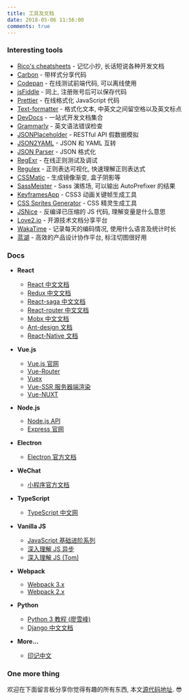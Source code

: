 ```yaml
---
title: 工具及文档
date: 2018-05-06 11:56:00
comments: true
---
```


### Interesting tools

* [Rico's cheatsheets](https://devhints.io/) - 记忆小抄, 长话短说各种开发文档
* [Carbon](https://carbon.now.sh/) - 带样式分享代码
* [Codepan](https://codepan.net/) - 在线测试前端代码, 可以离线使用
* [jsFiddle](https://jsfiddle.net/) - 同上, 注册账号后可以保存代码
* [Prettier](https://prettier.io/playground/) - 在线格式化 JavaScript 代码
* [Text-formatter](https://text-formatter.herokuapp.com/) - 格式化文本, 中英文之间留空格以及英文标点
* [DevDocs](https://devdocs.io/) - 一站式开发文档集合
* [Grammarly](https://app.grammarly.com/ddocs/261389934) - 英文语法错误检查
* [JSONPlaceholder](http://jsonplaceholder.typicode.com/) - RESTful API 假数据模拟
* [JSON2YAML](https://www.json2yaml.com/) - JSON 和 YAML 互转
* [JSON Parser](http://json.parser.online.fr/beta/) - JSON 格式化
* [RegExr](https://regexr.com/) - 在线正则测试及调试
* [Regulex](https://jex.im/regulex/) - 正则表达可视化, 快速理解正则表达式
* [CSSMatic](https://www.cssmatic.com/) - 生成镜像渐变, 盒子阴影等
* [SassMeister](https://www.sassmeister.com/) - Sass 演练场, 可以输出 AutoPrefixer 的结果
* [KeyframesApp](https://keyframes.app/) - CSS3 动画关键帧生成工具
* [CSS Sprites Generator](https://www.toptal.com/developers/css/sprite-generator) - CSS 精灵生成工具
* [JSNice](http://www.jsnice.org/) - 反编译已压缩的 JS 代码, 理解变量是什么意思
* [Love2.io](https://love2.io/) - 开源技术文档分享平台
* [WakaTime](https://wakatime.com/) - 记录每天的编码情况, 使用什么语言及统计时长
* [蓝湖](https://lanhuapp.com/) - 高效的产品设计协作平台, 标注切图很好用

### Docs

* **React**

  * [React 中文文档](https://doc.react-china.org/docs/hello-world.html)
  * [Redux 中文文档](https://www.kancloud.cn/allanyu/redux-in-chinese/82399)
  * [React-saga 中文文档](http://leonshi.com/redux-saga-in-chinese/docs/api/index.html)
  * [React-router 中文文档](https://react-guide.github.io/react-router-cn)
  * [Mobx 中文文档](https://suprise.gitbooks.io/mobx-cn/content/fp.html)
  * [Ant-design 文档](https://ant.design/docs/react/introduce-cn)
  * [React-Native 文档](http://reactnative.cn/docs/0.50/getting-started.html)

* **Vue.js**

  * [Vue.js 官网](https://cn.vuejs.org/v2/guide/)
  * [Vue-Router](https://router.vuejs.org/zh-cn/)
  * [Vuex](https://vuex.vuejs.org/zh-cn/)
  * [Vue-SSR 服务器端渲染](https://ssr.vuejs.org/zh/)
  * [Vue-NUXT](https://zh.nuxtjs.org/guide/installation)

* **Node.js**

  * [Node.js API](http://nodejs.cn/api/)
  * [Express 官网](http://www.expressjs.com.cn/guide/routing.html)

* **Electron**

  * [Electron 官方文档](https://electronjs.org/docs/)

* **WeChat**

  * [小程序官方文档](https://mp.weixin.qq.com/debug/wxadoc/dev/index.html?t=201832)

* **TypeScript**

  * [TypeScript 中文网](https://www.tslang.cn/index.html)

* **Vanilla JS**

  * [JavaScript 基础进阶系列](https://segmentfault.com/a/1190000012646488)
  * [深入理解 JS 异步](https://github.com/wangfupeng1988/js-async-tutorial)
  * [深入理解 JS (Tom)](https://www.cnblogs.com/tomxu/archive/2011/12/15/2288411.html)

* **Webpack**

  * [Webpack 3.x](http://www.css88.com/doc/webpack/)
  * [Webpack 2.x](http://www.css88.com/doc/webpack2/api/loaders/#version)

* **Python**

  * [Python 3 教程 (廖雪峰)](https://www.liaoxuefeng.com/wiki/0014316089557264a6b348958f449949df42a6d3a2e542c000)
  * [Django 中文文档](https://docs.djangoproject.com/zh-hans/2.0/)

* **More...**
  * [印记中文](https://docschina.org/)

### One more thing

欢迎在下面留言板分享你觉得有趣的所有东西, 本文[源代码地址](https://raw.githubusercontent.com/ifyour/ifyour.github.io/src/source/doc/index.md). 😎
